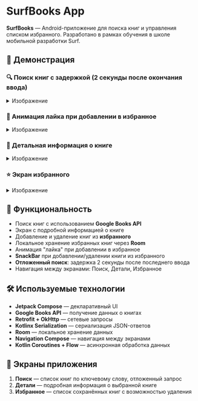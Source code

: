 # SurfBooks App

**SurfBooks** — Android-приложение для поиска книг и управления списком избранного. Разработано в рамках обучения в школе мобильной разработки Surf.

## 📸 Демонстрация

### 🔍 Поиск книг с задержкой (2 секунды после окончания ввода)

<details>
  <summary>Изображение</summary>

 <img src="https://github.com/user-attachments/assets/4be69019-266d-4fad-856f-dfad3d15ada2" width="200"/>

</details>


### 💖 Анимация лайка при добавлении в избранное
<details>
  <summary>Изображение</summary>

<img src="https://github.com/user-attachments/assets/9974a2dc-4624-4fa4-bf82-0f6f52dd5fec" width="200"/>
</details>

### 📘 Детальная информация о книге

<details>
  <summary>Изображение</summary>

<img src="https://github.com/user-attachments/assets/bcd58c32-a8a7-4b32-a73b-d5818717c99a" width="200"/>
</details>

### ⭐ Экран избранного

<details>
  <summary>Изображение</summary>

<img src="https://github.com/user-attachments/assets/4804fc28-a25d-407d-9869-2b23b61eadf3" width="200"/>
</details>

## 🚀 Функциональность

- Поиск книг с использованием **Google Books API**
- Экран с подробной информацией о книге
- Добавление и удаление книг из **избранного**
- Локальное хранение избранных книг через **Room**
- Анимация "лайка" при добавлении в избранное
- **SnackBar** при добавлении/удалении книги из избранного
- **Отложенный поиск**: задержка 2 секунды после последнего ввода
- Навигация между экранами: Поиск, Детали, Избранное

## 🛠️ Используемые технологии

- **Jetpack Compose** — декларативный UI
- **Google Books API** — получение данных о книгах
- **Retrofit + OkHttp** — сетевые запросы
- **Kotlinx Serialization** — сериализация JSON-ответов
- **Room** — локальное хранение данных
- **Navigation Compose** — навигация между экранами
- **Kotlin Coroutines + Flow** — асинхронная обработка данных

## 📱 Экраны приложения

1. **Поиск** — список книг по ключевому слову, отложенный запрос
2. **Детали** — подробная информация о выбранной книге
3. **Избранное** — список сохранённых книг с возможностью удаления

